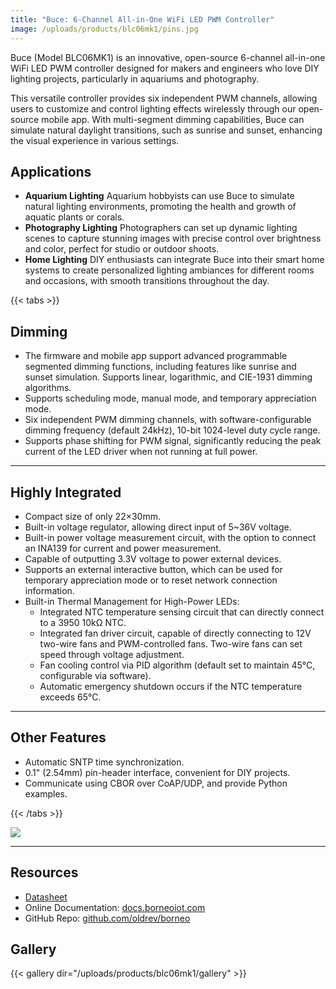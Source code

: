 ```yaml
---
title: "Buce: 6-Channel All-in-One WiFi LED PWM Controller"
image: /uploads/products/blc06mk1/pins.jpg
---
```


Buce (Model BLC06MK1) is an innovative, open-source 6-channel all-in-one WiFi LED PWM controller designed for makers and engineers who love DIY lighting projects, particularly in aquariums and photography.

This versatile controller provides six independent PWM channels, allowing users to customize and control lighting effects wirelessly through our open-source mobile app. With multi-segment dimming capabilities, Buce can simulate natural daylight transitions, such as sunrise and sunset, enhancing the visual experience in various settings.


## Applications

* **Aquarium Lighting**
    Aquarium hobbyists can use Buce to simulate natural lighting environments, promoting the health and growth of aquatic plants or corals.
* **Photography Lighting**
    Photographers can set up dynamic lighting scenes to capture stunning images with precise control over brightness and color, perfect for studio or outdoor shoots.
* **Home Lighting**
    DIY enthusiasts can integrate Buce into their smart home systems to create personalized lighting ambiances for different rooms and occasions, with smooth transitions throughout the day.

{{< tabs >}}

## Dimming

- The firmware and mobile app support advanced programmable segmented dimming functions, including features like sunrise and sunset simulation. Supports linear, logarithmic, and CIE-1931 dimming algorithms.
- Supports scheduling mode, manual mode, and temporary appreciation mode.
- Six independent PWM dimming channels, with software-configurable dimming frequency (default 24kHz), 10-bit 1024-level duty cycle range.
- Supports phase shifting for PWM signal, significantly reducing the peak current of the LED driver when not running at full power.


---

## Highly Integrated

* Compact size of only 22×30mm.
* Built-in voltage regulator, allowing direct input of 5~36V voltage.
* Built-in power voltage measurement circuit, with the option to connect an INA139 for current and power measurement.
* Capable of outputting 3.3V voltage to power external devices.
* Supports an external interactive button, which can be used for temporary appreciation mode or to reset network connection information.
* Built-in Thermal Management for High-Power LEDs:
    * Integrated NTC temperature sensing circuit that can directly connect to a 3950 10kΩ NTC.
    * Integrated fan driver circuit, capable of directly connecting to 12V two-wire fans and PWM-controlled fans.
      Two-wire fans can set speed through voltage adjustment.
    * Fan cooling control via PID algorithm (default set to maintain 45°C, configurable via software).
    * Automatic emergency shutdown occurs if the NTC temperature exceeds 65°C.

---

## Other Features

* Automatic SNTP time synchronization.
* 0.1" (2.54mm) pin-header interface, convenient for DIY projects.
* Communicate using CBOR over CoAP/UDP, and provide Python examples.

{{< /tabs >}}


![](/uploads/products/blc06mk1/gds.png)

---

## Resources

* [Datasheet](https://github.com/oldrev/borneo/tree/master/hw/datasheets)
* Online Documentation: [docs.borneoiot.com](https://docs.borneoiot.com/hardwares/buce)
* GitHub Repo: [github.com/oldrev/borneo](https://github.com/oldrev/borneo)


## Gallery

{{< gallery dir="/uploads/products/blc06mk1/gallery" >}} 